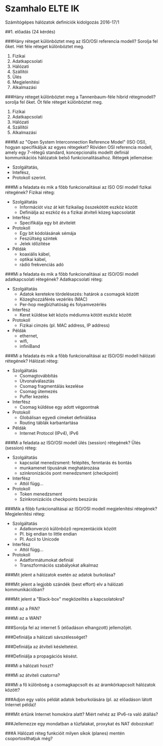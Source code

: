 # Szamhalo ELTE IK
Számítógépes hálózatok definíciók kidolgozás 2016-17/1 

##1. előadás (24 kérdés)

###Hány réteget különböztet meg az ISO/OSI referencia modell? Sorolja fel őket.
Hét féle réteget különböztet meg.

1. Fizikai
2. Adatkapcsolati
3. Hálózati
4. Szállítói
5. Ülés
6. Megjelenítési
7. Alkalmazási

###Hány réteget különböztet meg a Tannenbaum-féle hibrid rétegmodell? sorolja fel őket.
Öt féle réteget különböztet meg.

1. Fizikai
2. Adatkapcsolati
3. Hálózati
4. Szállítói
5. Alkalmazási

###Mi az "Open System Interconnection Reference Model" (ISO OSI), hogyan specifikáljuk az egyes rétegeket?
Röviden OSI referencia modell, amely egy 7-rétegű standard, koncepcionális modellt definiál kommunikációs hálózatok belső funkcionalitásaihoz.
Rétegek jellemzése:
* Szolgáltatás,
* Intefész,
* Protokoll
szerint.

###Mi a feladata és mik a főbb funkcionalitásai az ISO OSI modell fizikai rétegének?
Fizikai réteg:
* Szolgáltatás
  * Információt visz át két fizikailag összekötött eszköz között
  * Definiálja az eszköz és a fizikai átviteli közeg kapcsolatát
* Interfész
  * Specifikálja egy bit átvitelét
* Protokoll
  * Egy bit kódolásának sémája
  * Feszültség szintek
  * Jelek időzítése
* Példák
  * koaxiális kábel, 
  * optikai kábel,
  * rádió frekvenciás adó

###Mi a feladata és mik a főbb funkcionalitásai az ISO/OSI modell adatkapcsolati rétegének?
Adatkapcsolati réteg:
* Szolgáltatás
  * Adatok keretekre tördelésezés: határok a csomagok között
  * Közeghozzáférés vezérlés (MAC)
  * Per-hop megbízhatóság és folyamvezérlés
* Interfész
  * Keret küldése két közös médiumra kötött eszköz között
* Protokoll
  * Fizikai címzés (pl. MAC address, IP address)
* Példák
  * ethernet, 
  * wifi,
  * infiniBand

###Mi a feladata és mik a főbb funkcionalitásai az ISO/OSI modell hálózati rétegének?
Hálózati réteg:
* Szolgáltatás
  * Csomagtovábbítás
  * Útvonalválasztás
  * Csomag fragmentálás kezelése
  * Csomag ütemezés
  * Puffer kezelés
* Interfész
  * Csomag küldése egy adott végpontnak
* Protokoll
  * Globálisan egyedi címeket definiálása
  * Routing táblák karbantartása
* Példák
  *  Internet Protocol (IPv4), IPv6

###Mi a feladata az ISO/OSI modell ülés (session) rétegének?
Ülés (session) réteg:
* Szolgáltatás
  * kapcsolat menedzsment: felépítés, fenntarás és bontás
  * munkamenet típusának meghatározása
  * szinkronizációs pont menedzsment (checkpoint)
* Interfész
  * Attól függ…
* Protokoll
  * Token menedzsment
  * Szinkronizációs checkpoints beszúrás

###Mik a főbb funkcionalitásai az ISO/OSI modell megjelenítési rétegének?
Megjelenítési réteg:
* Szolgáltatás
  * Adatkonverzió különböző reprezentációk között
  * Pl. big endian to little endian
  * Pl. Ascii to Unicode
* Interfész
  * Attól függ…
* Protokoll
  * Adatformátumokat definiál
  * Transzformációs szabályokat alkalmaz

###Mit jelent a hálózatok esetén az adatok burkolása? 

###Mit jelent a legjobb szándék (best effort) elv a hálózati kommunikációban?

###Mit jelent a "Black-box" megközelítés a kapcsolatokra?

###Mi az a PAN?

###Mi az a WAN? 

###Sorolja fel az internet 5 (előadáson elhangzott) jellemzőjét.

###Definiálja a hálózati sávszélességet? 

###Definiálja az átviteli késleltetést.

###Definiálja a propagációs késést.

###Mi a hálózati hoszt?

###Mi az átviteli csatorna?

###Mi a fő különbség a csomagkapcsolt és az áramkörkapcsolt hálózatok között?

###Adjon egy valós példát adatok beburkolására (pl. az előadáson látott Internet példa)!

###Mit értünk Internet homokóra alatt? Miért nehéz az IPv6-ra való átállás?

###Jellemezze egy mondatban a tűzfalakat, proxykat és NAT dobozokat!

###A Hálózati réteg funkcióit milyen síkok (planes) mentén csoportosíthatjuk még?
